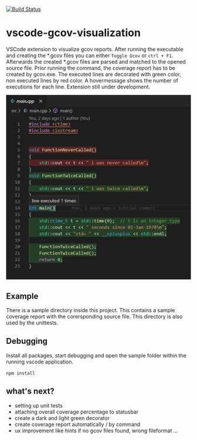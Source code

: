[![Build Status](https://dev.azure.com/thomassedlmair/vscode-gcov-visualization/_apis/build/status/ThoSe1990.vscode-gcov-visualization?branchName=unittest)](https://dev.azure.com/thomassedlmair/vscode-gcov-visualization/_build/latest?definitionId=1&branchName=unittest)


# vscode-gcov-visualization

VSCode extension to visualize gcov reports. After running the executable and creating the *.gcov files you can either `Toggle Gcov` or `ctrl + F1`. Afterwards the created *.gcov files are parsed and matched to the opened source file. Prior running the command, the coverage report has to be created by gcov.exe. The executed lines are decorated with green color, non executed lines by red color. A hovermessage shows the number of executions for each line.  Extension still under development.

![](img/sampleScreenshot.png)

## Example

There is a sample directory inside this project. This contains a sample coverage report with the corersponding source file. This directory is also used by the unittests. 

## Debugging

Install all packages, start debugging and open the sample folder within the running vscode application. 
```
npm install
```


## what's next?

* setting up unit tests 
* attaching overall coverage percentage to statusbar
* create a dark and light green decorator
* create coverage report automatically / by command 
* ux improvement like hints if no gcov files found, wrong fileformat ... 
